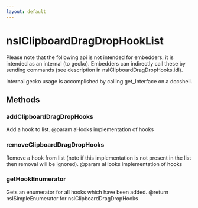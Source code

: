 ```yaml
---
layout: default
---
```


# nsIClipboardDragDropHookList #

Please note that the following api is not intended for embedders;
it is intended as an internal (to gecko).  Embedders can indirectly
call these by sending commands (see description in 
nsIClipboardDragDropHooks.idl).

Internal gecko usage is accomplished by calling get_Interface on a
docshell.


## Methods ##

### addClipboardDragDropHooks ###

Add a hook to list.
@param aHooks  implementation of hooks


### removeClipboardDragDropHooks ###

Remove a hook from list (note if this implementation is not present
in the list then removal will be ignored).
@param aHooks  implementation of hooks


### getHookEnumerator ###

Gets an enumerator for all hooks which have been added.
@return nsISimpleEnumerator for nsIClipboardDragDropHooks


